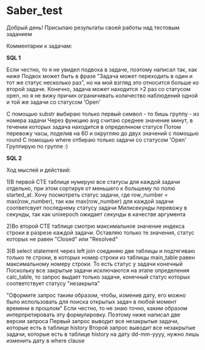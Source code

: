 # Saber_test
Добрый день!
Присылаю результаты своей работы над тестовым заданием

Комментарии к задачам:

**SQL 1**

 Если честно, то я не увидел подвоха в задаче, поэтому написал так, как ниже
 Подвох может быть в фразе "Задача может переходить в один и тот же статус несколько раз", но на мой взгляд
 это относится больше ко второй задаче. Конечно, задача может находится >2 раз со статусом open, но я не вижу
 причин ограничивать количество наблюдений одной и той же задачи со статусом 'Open' 

 C помощью substr выбираю только первый символ - то бишь группу - из номера задачи
 Через функцию avg считаю среднее значение минут, в течении которых задача находится в определнном статусе
 Потом перевожу часы, поделив на 60 и округляю до двух значений с помощью round
 С помощью where отбираю только задачи со статусом 'Open'
 Группирую по группе :)

**SQL 2**

 Ход мыслей и действий:

 1)В первой CTE таблице нумерую все статусы для каждой задачи отдельно, при этом сортируя от меньшего
 к большему по полю started_at. Хочу посмотреть статус задачи, где row_number = max(row_number), так как
 max(row_number) для каждой задачи соответсвует последнему статусу задачи
 Милисекунды перевожу в секунды, так как unixepoch ожидает секунды в качестве аргумента

 2)Во второй CTE таблице смотрю максимальное значение индекса строки в разрезе каждой задачи. Оставляю
 только те значения,  статус которых не равен "Closed" или  "Resolved"

 3)В select statement через left join соединяю две таблицы и подтягиваю только те строки, в которых номер строки
 из таблицы main_table равен максимальному номеру строки. То есть статус у задачи конечный
 Поскольку все закрытые задачи исключаются на этапе определения calc_table, то запрос выдает только задачи,
 конечный статус которых соответствует статусу "незакрыта"

 "Оформите запрос таким образом, чтобы, изменив дату, 
его можно было использовать для поиска открытых задач в любой момент времени в прошлом"
 Если честно, то не знаю точно, каким образом интерпретировать эту формулировку. Поэтому ниже написал две версии запроса
 Первый запрос выводит все незакрытые задачи, которые есть в таблице history
 Второй запрос выводит все незакрытые задачи, которые есть в таблице history на дату dd-mm-yyyy,
 нужно лишь изменить дату в where clause
